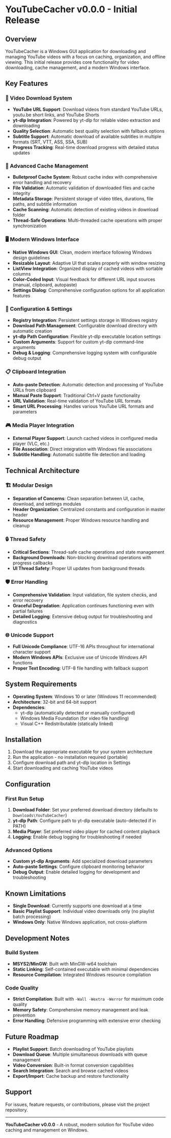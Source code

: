 # YouTubeCacher v0.0.0 - Initial Release

## Overview

YouTubeCacher is a Windows GUI application for downloading and managing YouTube videos with a focus on caching, organization, and offline viewing. This initial release provides core functionality for video downloading, cache management, and a modern Windows interface.

## Key Features

### 🎥 Video Download System
- **YouTube URL Support**: Download videos from standard YouTube URLs, youtu.be short links, and YouTube Shorts
- **yt-dlp Integration**: Powered by yt-dlp for reliable video extraction and downloading
- **Quality Selection**: Automatic best quality selection with fallback options
- **Subtitle Support**: Automatic download of available subtitles in multiple formats (SRT, VTT, ASS, SSA, SUB)
- **Progress Tracking**: Real-time download progress with detailed status updates

### 💾 Advanced Cache Management
- **Bulletproof Cache System**: Robust cache index with comprehensive error handling and recovery
- **File Validation**: Automatic validation of downloaded files and cache integrity
- **Metadata Storage**: Persistent storage of video titles, durations, file paths, and subtitle information
- **Cache Scanning**: Automatic detection of existing videos in download folder
- **Thread-Safe Operations**: Multi-threaded cache operations with proper synchronization

### 🖥️ Modern Windows Interface
- **Native Windows GUI**: Clean, modern interface following Windows design guidelines
- **Resizable Layout**: Adaptive UI that scales properly with window resizing
- **ListView Integration**: Organized display of cached videos with sortable columns
- **Color-Coded Input**: Visual feedback for different URL input sources (manual, clipboard, autopaste)
- **Settings Dialog**: Comprehensive configuration options for all application features

### 🔧 Configuration & Settings
- **Registry Integration**: Persistent settings storage in Windows registry
- **Download Path Management**: Configurable download directory with automatic creation
- **yt-dlp Path Configuration**: Flexible yt-dlp executable location settings
- **Custom Arguments**: Support for custom yt-dlp command-line arguments
- **Debug & Logging**: Comprehensive logging system with configurable debug output

### 📋 Clipboard Integration
- **Auto-paste Detection**: Automatic detection and processing of YouTube URLs from clipboard
- **Manual Paste Support**: Traditional Ctrl+V paste functionality
- **URL Validation**: Real-time validation of YouTube URL formats
- **Smart URL Processing**: Handles various YouTube URL formats and parameters

### 🎮 Media Player Integration
- **External Player Support**: Launch cached videos in configured media player (VLC, etc.)
- **File Association**: Direct integration with Windows file associations
- **Subtitle Handling**: Automatic subtitle file detection and loading

## Technical Architecture

### 🏗️ Modular Design
- **Separation of Concerns**: Clean separation between UI, cache, download, and settings modules
- **Header Organization**: Centralized constants and configuration in master header
- **Resource Management**: Proper Windows resource handling and cleanup

### 🔒 Thread Safety
- **Critical Sections**: Thread-safe cache operations and state management
- **Background Downloads**: Non-blocking download operations with progress callbacks
- **UI Thread Safety**: Proper UI updates from background threads

### 🛡️ Error Handling
- **Comprehensive Validation**: Input validation, file system checks, and error recovery
- **Graceful Degradation**: Application continues functioning even with partial failures
- **Detailed Logging**: Extensive debug output for troubleshooting and diagnostics

### 🌐 Unicode Support
- **Full Unicode Compliance**: UTF-16 APIs throughout for international character support
- **Modern Windows APIs**: Exclusive use of Unicode Windows API functions
- **Proper Text Encoding**: UTF-8 file handling with fallback support

## System Requirements

- **Operating System**: Windows 10 or later (Windows 11 recommended)
- **Architecture**: 32-bit and 64-bit support
- **Dependencies**: 
  - yt-dlp (automatically detected or manually configured)
  - Windows Media Foundation (for video file handling)
  - Visual C++ Redistributable (statically linked)

## Installation

1. Download the appropriate executable for your system architecture
2. Run the application - no installation required (portable)
3. Configure download path and yt-dlp location in Settings
4. Start downloading and caching YouTube videos

## Configuration

### First Run Setup
1. **Download Folder**: Set your preferred download directory (defaults to `Downloads\YouTubeCacher`)
2. **yt-dlp Path**: Configure path to yt-dlp executable (auto-detected if in PATH)
3. **Media Player**: Set preferred video player for cached content playback
4. **Logging**: Enable debug logging for troubleshooting if needed

### Advanced Options
- **Custom yt-dlp Arguments**: Add specialized download parameters
- **Auto-paste Settings**: Configure clipboard monitoring behavior
- **Debug Output**: Enable detailed logging for development and troubleshooting

## Known Limitations

- **Single Download**: Currently supports one download at a time
- **Basic Playlist Support**: Individual video downloads only (no playlist batch processing)
- **Windows Only**: Native Windows application, not cross-platform

## Development Notes

### Build System
- **MSYS2/MinGW**: Built with MinGW-w64 toolchain
- **Static Linking**: Self-contained executable with minimal dependencies
- **Resource Compilation**: Integrated Windows resource compilation

### Code Quality
- **Strict Compilation**: Built with `-Wall -Wextra -Werror` for maximum code quality
- **Memory Safety**: Comprehensive memory management and leak prevention
- **Error Handling**: Defensive programming with extensive error checking

## Future Roadmap

- **Playlist Support**: Batch downloading of YouTube playlists
- **Download Queue**: Multiple simultaneous downloads with queue management
- **Video Conversion**: Built-in format conversion capabilities
- **Search Integration**: Search and browse cached videos
- **Export/Import**: Cache backup and restore functionality

## Support

For issues, feature requests, or contributions, please visit the project repository.

---

**YouTubeCacher v0.0.0** - A robust, modern solution for YouTube video caching and management on Windows.